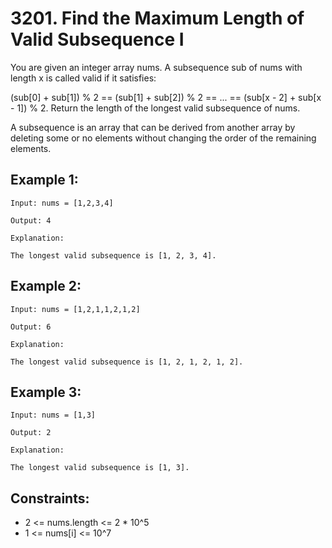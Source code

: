 # 3201. Find the Maximum Length of Valid Subsequence I

You are given an integer array nums.
A subsequence sub of nums with length x is called valid if it satisfies:

(sub[0] + sub[1]) % 2 == (sub[1] + sub[2]) % 2 == ... == (sub[x - 2] + sub[x - 1]) % 2.
Return the length of the longest valid subsequence of nums.

A subsequence is an array that can be derived from another array by deleting some or no elements without changing the order of the remaining elements.

## Example 1:

```
Input: nums = [1,2,3,4]

Output: 4

Explanation:

The longest valid subsequence is [1, 2, 3, 4].
```

## Example 2:

```
Input: nums = [1,2,1,1,2,1,2]

Output: 6

Explanation:

The longest valid subsequence is [1, 2, 1, 2, 1, 2].
```

## Example 3:

```
Input: nums = [1,3]

Output: 2

Explanation:

The longest valid subsequence is [1, 3].
```

## Constraints:

- 2 <= nums.length <= 2 \* 10^5
- 1 <= nums[i] <= 10^7
